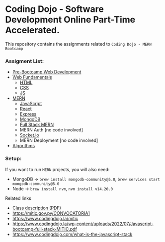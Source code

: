 # Coding Dojo - Software Development Online Part-Time Accelerated.
This repository contains the assignments related to `Coding Dojo - MERN Bootcamp`


### Assigment List:
- [Pre-Bootcamp Web Development](https://github.com/PanyPy/coding-dojo-mern/tree/main/01%20-%20Pre%20Bootcamp)
- [Web Fundamentals](https://github.com/PanyPy/coding-dojo-mern/tree/main/02%20-%20Web%20Fundamentals)
  - [HTML](https://github.com/PanyPy/coding-dojo-mern/tree/main/02%20-%20Web%20Fundamentals/01%20-%20HTML)
  - [CSS](https://github.com/PanyPy/coding-dojo-mern/tree/main/02%20-%20Web%20Fundamentals/02%20-%20CSS)
  - [JS](https://github.com/PanyPy/coding-dojo-mern/tree/main/02%20-%20Web%20Fundamentals/03%20-%20JS)
- [MERN](https://github.com/PanyPy/coding-dojo-mern/tree/main/03%20-%20MERN)
  - [JavaScript](https://github.com/PanyPy/coding-dojo-mern/tree/main/03%20-%20MERN/01%20-%20JavaScript)
  - [React](https://github.com/PanyPy/coding-dojo-mern/tree/main/03%20-%20MERN/02%20-%20React)
  - [Express](https://github.com/PanyPy/coding-dojo-mern/tree/main/03%20-%20MERN/03%20-%20express)
  - [MongoDB](https://github.com/PanyPy/coding-dojo-mern/tree/main/03%20-%20MERN/04%20-%20MongoDB)
  - [Full Stack MERN](https://github.com/PanyPy/coding-dojo-mern/tree/main/03%20-%20MERN/05%20-%20MERN)
  - MERN Auth [no code involved]
  - [Socket.io](https://github.com/PanyPy/coding-dojo-mern/tree/main/03%20-%20MERN/06%20-%20socket.io)
  - MERN Deployment [no code involved]
- [Algorithms](https://github.com/PanyPy/coding-dojo-mern/tree/main/05%20-%20Algorithms)
 
### Setup:
If you want to run `MERN` projects, you will also need:
- MongoDB -> `brew install mongodb-community@5.0`, `brew services start mongodb-community@5.0`
- Node -> `brew install nvm`, `nvm install v14.20.0`


 
Related links
- [Class description (PDF)](https://github.com/PanyPy/coding-dojo-mern/blob/main/Javascript-bootcamp-full-stack-MITIC.pdf)
- https://mitic.gov.py/CONVOCATORIA1
- https://www.codingdojo.la/mitic
- https://www.codingdojo.la/wp-content/uploads/2022/07/Javascript-bootcamp-full-stack-MITIC.pdf
- https://www.codingdojo.com/what-is-the-javascript-stack
